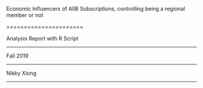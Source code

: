 Economic Influencers of AIIB Subscriptions,
controlling being a regional member or not

======================

Analysis Report with R Script

--------------------------------

Fall 2019

--------------------------------

Nikky Xiong

--------------------------------
